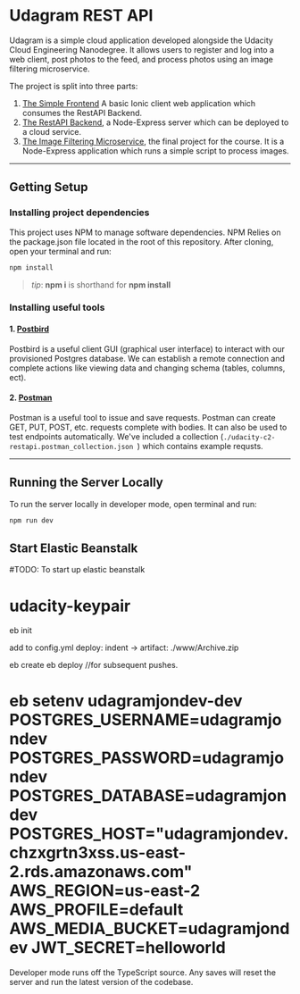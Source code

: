 # Udagram REST API

Udagram is a simple cloud application developed alongside the Udacity Cloud Engineering Nanodegree. It allows users to register and log into a web client, post photos to the feed, and process photos using an image filtering microservice.

The project is split into three parts:

1. [The Simple Frontend](https://github.com/udacity/cloud-developer/tree/master/course-02/exercises/udacity-c2-frontend)
   A basic Ionic client web application which consumes the RestAPI Backend.
2. [The RestAPI Backend](https://github.com/udacity/cloud-developer/tree/master/course-02/exercises/udacity-c2-restapi), a Node-Express server which can be deployed to a cloud service.
3. [The Image Filtering Microservice](https://github.com/udacity/cloud-developer/tree/master/course-02/project/image-filter-starter-code), the final project for the course. It is a Node-Express application which runs a simple script to process images.

---

## Getting Setup

### Installing project dependencies

This project uses NPM to manage software dependencies. NPM Relies on the package.json file located in the root of this repository. After cloning, open your terminal and run:

```bash
npm install
```

> _tip_: **npm i** is shorthand for **npm install**

### Installing useful tools

#### 1. [Postbird](https://github.com/paxa/postbird)

Postbird is a useful client GUI (graphical user interface) to interact with our provisioned Postgres database. We can establish a remote connection and complete actions like viewing data and changing schema (tables, columns, ect).

#### 2. [Postman](https://www.getpostman.com/downloads/)

Postman is a useful tool to issue and save requests. Postman can create GET, PUT, POST, etc. requests complete with bodies. It can also be used to test endpoints automatically. We've included a collection (`./udacity-c2-restapi.postman_collection.json `) which contains example requsts.

---

## Running the Server Locally

To run the server locally in developer mode, open terminal and run:

```bash
npm run dev
```

## Start Elastic Beanstalk

#TODO: To start up elastic beanstalk

# udacity-keypair

eb init

add to config.yml
deploy:
indent -> artifact: ./www/Archive.zip

eb create
eb deploy //for subsequent pushes.

# eb setenv udagramjondev-dev POSTGRES_USERNAME=udagramjondev POSTGRES_PASSWORD=udagramjondev POSTGRES_DATABASE=udagramjondev POSTGRES_HOST="udagramjondev.chzxgrtn3xss.us-east-2.rds.amazonaws.com" AWS_REGION=us-east-2 AWS_PROFILE=default AWS_MEDIA_BUCKET=udagramjondev JWT_SECRET=helloworld

Developer mode runs off the TypeScript source. Any saves will reset the server and run the latest version of the codebase.
